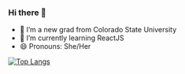 ### Hi there 👋

- 🔭 I’m a new grad from Colorado State University
- 🌱 I’m currently learning ReactJS
- 😄 Pronouns: She/Her

[![Top Langs](https://github-readme-stats.vercel.app/api/top-langs/?username=jylisondra)](https://github.com/jylisondra/github-readme-stats)
